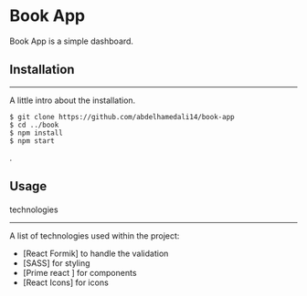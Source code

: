 # Book App

Book App is a simple dashboard.


## Installation
***
A little intro about the installation. 
```
$ git clone https://github.com/abdelhamedali14/book-app
$ cd ../book
$ npm install
$ npm start
```
.

## Usage

####
 technologies 
****
A list of technologies used within the project:
* [React Formik] to handle the validation 
* [SASS] for styling 
* [Prime react ] for components
* [React Icons] for icons

